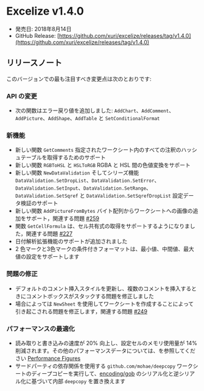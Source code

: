 # Excelize v1.4.0

* 発売日: 2018年8月14日
* GitHub Release: [https://github.com/xuri/excelize/releases/tag/v1.4.0](https://github.com/xuri/excelize/releases/tag/v1.4.0)

## リリースノート

このバージョンでの最も注目すべき変更点は次のとおりです:

### API の変更

* 次の関数はエラー戻り値を追加しました: `AddChart`、`AddComment`、`AddPicture`、`AddShape`、`AddTable` と `SetConditionalFormat`

### 新機能

* 新しい関数 `GetComments` 指定されたワークシート内のすべての注釈のハッシュテーブルを取得するためのサポート
* 新しい関数 `RGBToHSL` と `HSLToRGB` RGBA と HSL 間の色値変換をサポート
* 新しい関数 `NewDataValidation` そしてシリーズ機能 `DataValidation.SetDropList`、`DataValidation.SetError`、`DataValidation.SetInput`、`DataValidation.SetRange`、`DataValidation.SetSqref` と `DataValidation.SetSqrefDropList` 設定データ検証のサポート
* 新しい関数 `AddPictureFromBytes` バイト配列からワークシートへの画像の追加をサポート，関連する問題 [#259](https://github.com/xuri/excelize/issues/259)
* 関数 `GetCellFormula` は、セル共有式の取得をサポートするようになりました，関連する問題 [#227](https://github.com/xuri/excelize/issues/227)
* 日付解析拡張機能のサポートが追加されました
* 2 色マークと3色マークの条件付きフォーマットは、最小値、中間値、最大値の設定をサポートします

### 問題の修正

* デフォルトのコメント挿入スタイルを更新し、複数のコメントを挿入するときにコメントボックスがスタックする問題を修正しました
* 場合によっては `NewSheet` を使用してワークシートを作成することによって引き起こされる問題を修正します，関連する問題 [#249](https://github.com/xuri/excelize/issues/249)

### パフォーマンスの最適化

* 読み取りと書き込みの速度が 20% 向上し、設定セルのメモリ使用量が 14% 削減されます。その他のパフォーマンスデータについては、を参照してください [Performance Figures](https://github.com/xuri/excelize/wiki#performance-figures)
* サードパーティの依存関係を使用する `github.com/mohae/deepcopy` ワークシートのディープコピーを実行して、[encoding/gob](https://go.dev/blog/gob) のシリアル化と逆シリアル化に基づいて内部 `deepcopy` を置き換えます
